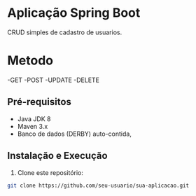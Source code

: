 # Aplicação Spring Boot 

CRUD simples de cadastro de usuarios. 

# Metodo 
 -GET
 -POST
-UPDATE
-DELETE

## Pré-requisitos

- Java JDK 8 
- Maven 3.x 
- Banco de dados (DERBY)  auto-contida, 

## Instalação e Execução

1. Clone este repositório:

```bash
git clone https://github.com/seu-usuario/sua-aplicacao.git
